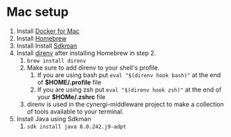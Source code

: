 # Mac setup
1. Install [Docker for Mac](https://www.docker.com/products/docker-desktop)
2. Install [Homebrew](https://brew.sh/)
3. Install Install [Sdkman](https://sdkman.io/)
4. Install [direnv](https://direnv.net/) after installing Homebrew in step 2.
   1. `brew install direnv`
   2. Make sure to add direnv to your shell's profile.
      1. If you are using bash put `eval "$(direnv hook bash)"` at the end of __$HOME/.profile__ file
      2. If you are using zsh put `eval "$(direnv hook zsh)"` at the end of your __$HOMe/.zshrc__ file
   3. direnv is used in the cynergi-middleware project to make a collection of tools available to your terminal.
5. Install Java using Sdkman
   1. `sdk install java 8.0.242.j9-adpt`

